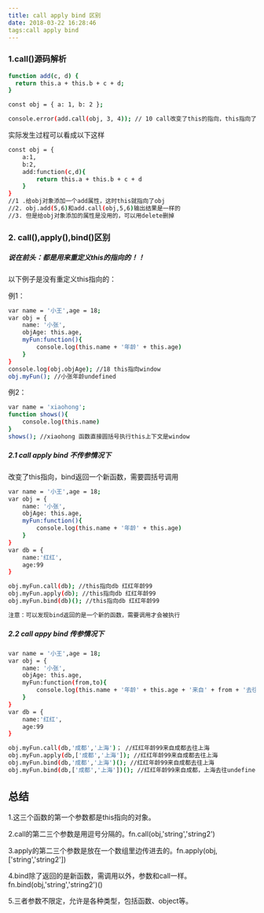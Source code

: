 ```yaml
---
title: call apply bind 区别
date: 2018-03-22 16:28:46
tags:call apply bind
---
```


### 1.call()源码解析 

```bash
function add(c, d) {
  return this.a + this.b + c + d;
}

const obj = { a: 1, b: 2 };

console.error(add.call(obj, 3, 4)); // 10 call改变了this的指向，this指向了ogj
```

实际发生过程可以看成以下这样

```bash 
const obj = {
    a:1,
    b:2,
    add:function(c,d){
        return this.a + this.b + c + d
    }
}
//1 .给obj对象添加一个add属性，这时this就指向了obj
//2. obj.add(5,6)和add.call(obj,5,6)输出结果是一样的
//3. 但是给obj对象添加的属性是没用的，可以用delete删掉
```

### 2. call(),apply(),bind()区别

##### 说在前头：都是用来重定义this的指向的！！



以下例子是没有重定义this指向的：

例1：

```bash
var name = '小王',age = 18;
var obj = {
    name: '小张',
    objAge: this.age,
    myFun:function(){
        console.log(this.name + '年龄' + this.age)
    }
}
console.log(obj.objAge); //18 this指向window
obj.myFun(); //小张年龄undefined
```

 例2：

```bash
var name = 'xiaohong';
function shows(){
    console.log(this.name)
}
shows(); //xiaohong 函数直接圆括号执行this上下文是window
```

##### 2.1 call apply bind 不传参情况下

改变了this指向，bind返回一个新函数，需要圆括号调用

~~~bash
var name = '小王',age = 18;
var obj = {
    name: '小张',
    objAge: this.age,
    myFun:function(){
        console.log(this.name + '年龄' + this.age)
    }
}
var db = {
    name:'红红',
    age:99
}

obj.myFun.call(db); //this指向db 红红年龄99
obj.myFun.apply(db); //this指向db 红红年龄99
obj.myFun.bind(db)(); //this指向db 红红年龄99  

注意：可以发现bind返回的是一个新的函数，需要调用才会被执行
~~~

##### 2.2 call appy bind 传参情况下

~~~bash
var name = '小王',age = 18;
var obj = {
    name: '小张',
    objAge: this.age,
    myFun:function(from,to){
        console.log(this.name + '年龄' + this.age + '来自' + from + '去往' + to)
    }
}
var db = {
    name:'红红',
    age:99
}

obj.myFun.call(db,'成都','上海')； //红红年龄99来自成都去往上海
obj.myFun.apply(db,['成都','上海']); //红红年龄99来自成都去往上海
obj.myFun.bind(db,'成都','上海')(); //红红年龄99来自成都去往上海
obj.myFun.bind(db,['成都','上海'])(); //红红年龄99来自成都，上海去往undefined
~~~

## 总结

1.这三个函数的第一个参数都是this指向的对象。

2.call的第二三个参数是用逗号分隔的。fn.call(obj,'string','string2')

3.apply的第二三个参数是放在一个数组里边传进去的。fn.apply(obj,['string','string2'])

4.bind除了返回的是新函数，需调用以外，参数和call一样。fn.bind(obj,'string','string2')()

5.三者参数不限定，允许是各种类型，包括函数、object等。

